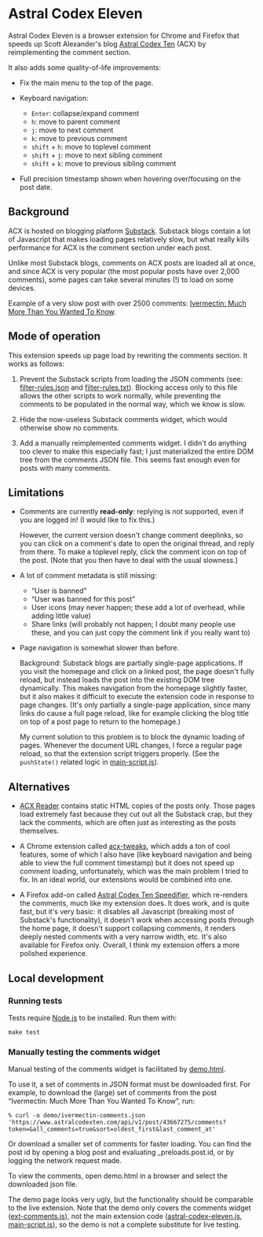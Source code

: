 # Astral Codex Eleven

Astral Codex Eleven is a browser extension for Chrome and Firefox that speeds up
Scott Alexander's blog [Astral Codex Ten](https://www.astralcodexten.com/) (ACX)
by reimplementing the comment section.

It also adds some quality-of-life improvements:

  - Fix the main menu to the top of the page.

  - Keyboard navigation:

      - `Enter`: collapse/expand comment
      - `h`: move to parent comment
      - `j`: move to next comment
      - `k`: move to previous comment
      - `shift` + `h`: move to toplevel comment
      - `shift` + `j`: move to next sibling comment
      - `shift` + `k`: move to previous sibling comment

  - Full precision timestamp shown when hovering over/focusing on the post date.


## Background

ACX is hosted on blogging platform [Substack](https://substack.com/Substack).
Substack blogs contain a lot of Javascript that makes loading pages relatively
slow, but what really kills performance for ACX is the comment section under
each post.

Unlike most Substack blogs, comments on ACX posts are loaded all at once, and
since ACX is very popular (the most popular posts have over 2,000 comments),
some pages can take several minutes (!) to load on some devices.

Example of a very slow post with over 2500 comments:
[Ivermectin: Much More Than You Wanted To Know](https://www.astralcodexten.com/p/ivermectin-much-more-than-you-wanted).


## Mode of operation

This extension speeds up page load by rewriting the comments section. It works
as follows:

  1. Prevent the Substack scripts from loading the JSON comments (see:
[filter-rules.json](extension/filter-rules.json) and
[filter-rules.txt](extension/filter-rules.txt)).
Blocking access only to this file allows the other scripts to work normally,
while preventing the comments to be populated in the normal way, which we know
is slow.

  2. Hide the now-useless Substack comments widget, which would otherwise show
     no comments.

  3. Add a manually reimplemented comments widget.
     I didn't do anything too clever to make this especially fast; I just
     materialized the entire DOM tree from the comments JSON file. This seems
     fast enough even for posts with many comments.


## Limitations

  - Comments are currently **read-only**: replying is not supported, even if you
    are logged in! (I would like to fix this.)

    However, the current version doesn't change comment deeplinks, so you can
    click on a comment's date to open the original thread, and reply from there.
    To make a toplevel reply, click the comment icon on top of the post. (Note
    that you then have to deal with the usual slowness.)

  - A lot of comment metadata is still missing:
      - “User is banned”
      - “User was banned for this post”
      - User icons (may never happen; these add a lot of overhead, while adding
        little value)
      - Share links (will probably not happen; I doubt many people use these,
        and you can just copy the comment link if you really want to)

  - Page navigation is somewhat slower than before.

    Background: Substack blogs are partially single-page applications. If you
    visit the homepage and click on a linked post, the page doesn't fully
    reload, but instead loads the post into the existing DOM tree dynamically.
    This makes navigation from the homepage slightly faster, but it also makes
    it difficult to execute the extension code in response to page changes.
    (It's only partially a single-page application, since many links do cause a
    full page reload, like for example clicking the blog title on top of a post
    page to return to the homepage.)

    My current solution to this problem is to block the dynamic loading of
    pages. Whenever the document URL changes, I force a regular page reload, so
    that the extension script triggers properly. (See the `pushState()`
    related logic in [main-script.js](extension/main-script.js)).


## Alternatives

  - [ACX Reader](https://acxreader.github.io/) contains static HTML copies of
    the posts only.
    Those pages load extremely fast because they cut out all the Substack crap, but
    they lack the comments, which are often just as interesting as the posts
    themselves.

  - A Chrome extension called
    [acx-tweaks](https://chromewebstore.google.com/detail/acx-tweaks/jdpghojhfigbpoeiadalafcmohaekglf),
    which adds a ton of cool features, some of which I also have (like keyboard
    navigation and being able to view the full comment timestamp) but it does not
    speed up comment loading, unfortunately, which was the main problem I tried to
    fix. In an ideal world, our extensions would be combined into one.

  - A Firefox add-on called
    [Astral Codex Ten Speedifier](https://addons.mozilla.org/en-US/firefox/addon/astral-codex-ten-speedifier/),
    which re-renders the comments, much like my extension does. It does work,
    and is quite fast, but it's very basic: it disables all Javascript (breaking most of Substack's functionality), it doesn't work when accessing posts
    through the home page, it doesn't support collapsing comments, it renders
    deeply nested comments with a very narrow width, etc. It's also available
    for Firefox only. Overall, I think my extension offers a more polished experience.


## Local development

### Running tests

Tests require [Node.js](https://nodejs.org/) to be installed. Run them with:

```
make test
```

### Manually testing the comments widget

Manual testing of the comments widget is facilitated by
[demo.html](demo/demo.html).

To use it, a set of comments in JSON format must be downloaded first.
For example, to download the (large) set of comments from the post
“Ivermectin: Much More Than You Wanted To Know”, run:

```
% curl -o demo/ivermectin-comments.json 'https://www.astralcodexten.com/api/v1/post/43667275/comments?token=&all_comments=true&sort=oldest_first&last_comment_at'
```

Or download a smaller set of comments for faster loading. You can find the
post id by opening a blog post and evaluating _preloads.post.id, or by logging
the network request made.

To view the comments, open demo.html in a browser and select the downloaded
json file.

The demo page looks very ugly, but the functionality should be comparable to
the live extension. Note that the demo only covers the comments widget
([ext-comments.js](extension/ext-comments.js)), not the main extension code
([astral-codex-eleven.js](extension/astral-codex-eleven.js),
[main-script.js](extension/main-script.js)), so the demo is not a complete
substitute for live testing.
